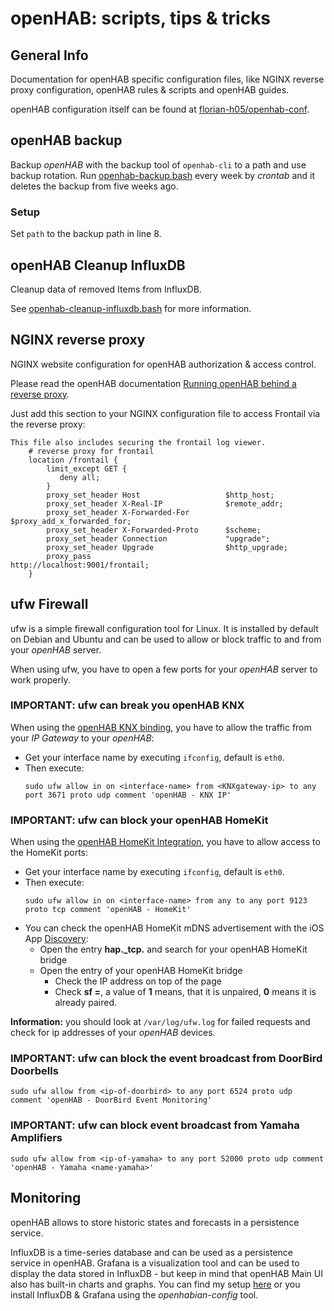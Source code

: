# openHAB: scripts, tips & tricks

## General Info

Documentation for openHAB specific configuration files, like NGINX reverse proxy configuration, openHAB rules & scripts and openHAB guides.

openHAB configuration itself can be found at [florian-h05/openhab-conf](https://github.com/florian-h05/openhab-conf).

## openHAB backup

Backup _openHAB_ with the backup tool of `openhab-cli` to a path and use backup rotation.
Run [openhab-backup.bash](openhab-backup.bash) every week by _crontab_ and it deletes the backup from five weeks ago.

### Setup

Set `path` to the backup path in line 8.

## openHAB Cleanup InfluxDB

Cleanup data of removed Items from InfluxDB.

See [openhab-cleanup-influxdb.bash](openhab-cleanup-influxdb.bash) for more information.

## NGINX reverse proxy

NGINX website configuration for openHAB authorization & access control.

Please read the openHAB documentation [Running openHAB behind a reverse proxy](https://www.openhab.org/docs/installation/security.html#running-openhab-behind-a-reverse-proxy).

Just add this section to your NGINX configuration file to access Frontail via the reverse proxy:

```nginx
This file also includes securing the frontail log viewer.
    # reverse proxy for frontail
    location /frontail {
        limit_except GET {
           deny all;
        }
        proxy_set_header Host                   $http_host;
        proxy_set_header X-Real-IP              $remote_addr;
        proxy_set_header X-Forwarded-For        $proxy_add_x_forwarded_for;
        proxy_set_header X-Forwarded-Proto      $scheme;
        proxy_set_header Connection             "upgrade";
        proxy_set_header Upgrade                $http_upgrade;
        proxy_pass                              http://localhost:9001/frontail;
    }
```

## ufw Firewall

ufw is a simple firewall configuration tool for Linux.
It is installed by default on Debian and Ubuntu and can be used to allow or block traffic to and from your _openHAB_ server.

When using ufw, you have to open a few ports for your _openHAB_ server to work properly.

### IMPORTANT: ufw can break you openHAB KNX

When using the [openHAB KNX binding](https://www.openhab.org/addons/bindings/knx), you have to allow the traffic from your _IP Gateway_ to your _openHAB_:

* Get your interface name by executing `ifconfig`, default is `eth0`.
* Then execute:
  ```shell
  sudo ufw allow in on <interface-name> from <KNXgateway-ip> to any port 3671 proto udp comment 'openHAB - KNX IP'
  ```

### IMPORTANT: ufw can block your openHAB HomeKit

When using the [openHAB HomeKit Integration](https://www.openhab.org/addons/integrations/homekit), you have to allow access to the HomeKit ports:

* Get your interface name by executing `ifconfig`, default is `eth0`.
* Then execute:
  ```shell
  sudo ufw allow in on <interface-name> from any to any port 9123 proto tcp comment 'openHAB - HomeKit'
  ```
* You can check the openHAB HomeKit mDNS advertisement with the iOS App [Discovery](https://apps.apple.com/de/app/discovery-dns-sd-browser/id305441017): 
  * Open the entry **hap._tcp.** and search for your openHAB HomeKit bridge
  * Open the entry of your openHAB HomeKit bridge
    * Check the IP address on top of the page
    * Check **sf =**, a value of **1** means, that it is unpaired, **0** means it is already paired.


__Information:__ you should look at ``/var/log/ufw.log`` for failed requests and check for ip addresses of your _openHAB_ devices.

### IMPORTANT: ufw can block the event broadcast from DoorBird Doorbells

```shell
sudo ufw allow from <ip-of-doorbird> to any port 6524 proto udp comment 'openHAB - DoorBird Event Monitoring'
 ```

### IMPORTANT: ufw can block event broadcast from Yamaha Amplifiers

```shell
sudo ufw allow from <ip-of-yamaha> to any port 52000 proto udp comment 'openHAB - Yamaha <name-yamaha>'
```

## Monitoring

openHAB allows to store historic states and forecasts in a persistence service.

InfluxDB is a time-series database and can be used as a persistence service in openHAB.
Grafana is a visualization tool and can be used to display the data stored in InfluxDB - but keep in mind that openHAB Main UI also has built-in charts and graphs.
You can find my setup [here](/_monitoring/README.md) or you install InfluxDB & Grafana using the _openhabian-config_ tool.
